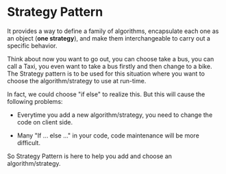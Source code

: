 # Strategy Pattern

It provides a way to define a family of algorithms, encapsulate each one as an object (**one strategy**), and make them interchangeable to carry out a specific behavior.

Think about now you want to go out, you can choose take a bus, you can call a Taxi, you even want to take a bus firstly and then change to a bike. The Strategy pattern is to be used for this situation where you want to choose the algorithm/strategy to use at run-time.

In fact, we could choose "if else" to realize this. But this will cause the following problems:

* Everytime you add a new algorithm/strategy, you need to change the code on client side.

* Many "If ... else ..." in your code, code maintenance will be more difficult.

So Strategy Pattern is here to help you add and choose an algorithm/strategy.
